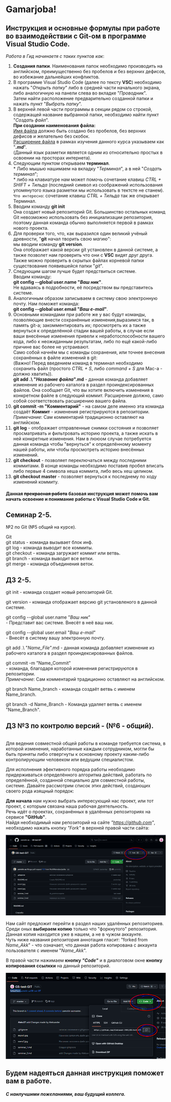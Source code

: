 # Gamarjoba!
## Инструкция и основные формулы при работе во взаимодействии с Git-ом в программе Visual Studio Code.

*Работа в Гид начинаетя с таких пунктов как*:
1. **Создания папки**. Наименования папок необходимо производить на английском, преимущественно без пробелов и без верхних дефисов, во избежание дальнейших конфликтов.
2. В программе Visual Studio Code (далее по тексту **VSC**) необходимо нажать "*Открыть папку*" либо в средней части начального экрана, либо аналогичную на панели слева во вкладке "*Проводник*".<br> Затем найти расположение предварительно созданной папки и нажать пункт "*Выбрать папку*".
3. В верхней левой части программы в секции рядом со строкой, содержащей название выбранной папки, необходимо найти пункт "*Создать файл*". <br> **При создании наименования файла:**<br>  <u>Имя файла</u> должно быть создано без пробелов, без верхних дефисов и желательно без скобок. <br> <u>Расширение файла</u> в рамках изучения данного курса указываем как "***.md***".  <br> (Данный язык разметки является одним из относительно простых в освоении на просторах интернета).
4. Следующим пунктом открываем **терминал**. <br> * Либо мышью нашимаем на вкладку "*Терминал*", а в ней "*Создать терминал*"; <br> * либо на клавиатуре нам может помочь сочетание клавиш *СTRL + SHIFT + Тильда* (последний символ из соображений использования упомянутого языка разметки мы использовать в тектсте не станем). <br> 
`Что интересно`: сочетание клавиш *СTRL + Тильда* так же открывает Терминал.
5. Вводим команду **git init** <br> Она создает новый репозиторий Git. Большинство остальных команд Git невозможно использовать без инициализации репозитория, поэтому данная команда обычно выполняется первой в рамках нового проекта.
6. Для проверки того, что, как выразился один великий учёный древности, "**git** начал творить свою *магию*": <br> мы вводим команду **git version**. <br> Она отображает какой версии git установлен в данной системе, а также позволет нам проверить что они с **VSC** видят друг друга. <br> Также можно проверить в скрытых файлах корневой папки существование появившейся папки "*git*".
7. Следующим шагом лучше будет предствиться системе. <br> Вводим команду: <br> **git config --global user.name "*Ваш ник*"**. <br> Не вдаваясь в подробности, её посредством вы представитесь системе.
8. Аналогичным образом записываем в систему свою электронную почту. Нам поможет команда: <br> **git config --global user.email "*Ваш e-mail*"**.
9. Основными командами при работе же у вас будут команды, позволяющие внести сохранённые изменения,выразимся так, в память git-a; закомментировать их; просмотреть их а также вернуться к определённой стадии вашей работы, в случае если ваши внесённые изменения привели к неработоспособности вашего кода, либо к неожиданным результатам, либо по ещё какой-либо причине вас более не устраивают. <br> Само собой начнём мы с команды сохранения, или точнее внесения сохранённых в файле изменений в git: <br> (Важно! Перед введением команд в терминал необходимо сохранить файл (простого *СTRL + S*,  либо *command + S* для Mac-a - должно хватить)). <br> **git add .\ "*Название файла*".md** - данная команда добавляет изменение из рабочего каталога в раздел проиндексированных файлов. Она сообщает Git, что вы хотите включить изменения в конкретном файле в следующий коммит. Расширение должно, само собой соответствовать расширению вашего файла.
10. **git commit -m "Комментарий"** - на самом деле именно эта команда создаёт **Коммит** - изменения регистрируются в репозитории. <br> *Примечание*: Сам комментарий традиционно оставляют на английском.
11. **git log** - отображает отправленные снимки состояния и позволяет просматривать и фильтровать историю проекта, а также искать в ней конкретные изменения. Нам в лююом случае потребуется данная команда чтобы "вернуться" к определённому моменту нашей работы, или чтобы просмотреть историю внесённых изменений.
12. **git checkout** - позволяет переключаться между последними коммитами. В конце команды необходимо поставив пробел вписать либо первые 4 символа хеша коммита, либо весь хеш целиком.
13. **git checkout master** - позволяет вернуться к последнему по ходу изменений коммиту.

#### Данная ~~прекрасная работа~~ базовая инструкция может помочь вам начать освоение и понимание работы с Visual Studio Code и Git.

## Семинар 2-5.
№2 по Git (№5 общий на курсе).

Git
<br> git status - команда вызывает блок инф. 
<br> git log - команда выводит все коммиты.
<br> git checkout - команда загружает коммит или ветвь.
<br> git branch - команда выводит все ветки.
<br> git merge - команда объединения веток.

## ДЗ 2-5.

git init - команда создает новый репозиторий Git.

git version - команда отображает версию git установленого в данной системе.

git config --global user.name "*Ваш ник*" <br> - Представит вас системе. Внесёт в неё ваш ник.

git config --global user.email "*Ваш e-mail*" <br> - Внесёт в систему вашу электронную почту.

git add .\ "*Name_File*".md - данная команда добавляет изменение из рабочего каталога в раздел проиндексированных файлов.

git commit -m "Name_Commit" <br> - команда, благодаря которой изменения регистрируются в репозитории. <br> *Примечание*: Сам комментарий традиционно оставляют на английском. 

git branch Name_branch - команда создаёт ветвь с именем Name_branch.

git branch -d Name_Branch - Команда удаляет ветвь с именем "Name_Branch".

## ДЗ  №3 по контролю версий - (№6 - общий).
<br> Для ведения совместной общей работы в команде требуется система, в которой изменения, наработанные каждым сотрудником, могли бы быть приняты либо отвергнуты к основному проекту каким-либо контролирующим человеком или ведущим специалистом.

Для исполнения эфективного порядка работы необходимо придерживаться определённого алгоритма действий, работать по определённой, созданной специально для совместной работы, системе. Давайте рассмотрим список этих действий, создающих своего рода изящный порядок:

**Для начала** нам нужно выбрать интересующий нас проект, или тот проект, с которым связана наша рабочая деятельность. <br> Речь идёт о проектах, сохранённых в удалённых репозиториях на сервисе **"GitHub"**. <br>  Найдя необходимый нам репозиторий на сайте *"https://github.com"*, необходимо нажать кнопку *"Fork"* в верхней правой части сайта:

![Сриншот_сайта_с_кнопкой_''Fork''](Сриншот_сайта_с_кнопкой_''Fork''.PNG)

Нам сайт предложит перейти в раздел наших удалённых репозиториев. Среди оных **выбираем копию** только что "форкнутого" репозитория. Данная копия находится уже в нашем, а не в чужом аккаунте. <br> Чуть ниже названия репозитория аннотация гласит: "forked from *Name_Akk*" - что означает, что данная работа копирована с аккаунта пользователя с именем "*Name_Akk*".

В правой части нажимаем **кнопку *"Code"*** и в диалоговом окне **кнопку копирования ссылкки** на данный репозиторий. 

![Сриншот_с_кнопкой_''Code''_и_''Copy''](Сриншот_с_кнопкой_''Code''_и_''Copy''.PNG)


## Будем надеяться данная инструкция поможет вам в работе. 

##### С наилучшими пожеланиями, ваш будущий коллега.
